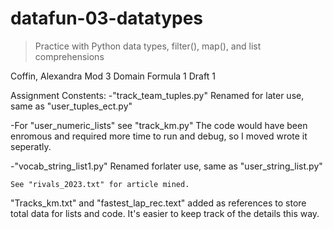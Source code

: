 # datafun-03-datatypes

> Practice with Python data types, filter(), map(), and list comprehensions


Coffin, Alexandra
Mod 3
Domain Formula 1
Draft 1

Assignment Constents:
-"track_team_tuples.py"
    Renamed for later use, same as "user_tuples_ect.py"

-For "user_numeric_lists" see "track_km.py"
    The code would have been enromous and required more time to run and debug, so I moved wrote it seperatly.

-"vocab_string_list1.py"
    Renamed forlater use, same as "user_string_list.py"

    See "rivals_2023.txt" for article mined.

"Tracks_km.txt" and "fastest_lap_rec.text" added as references to store total data for lists and code.
It's easier to keep track of the details this way.